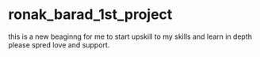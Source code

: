 # ronak_barad_1st_project
this is a new beaginng for me to start upskill to my skills and learn in depth
please spred love and support.
